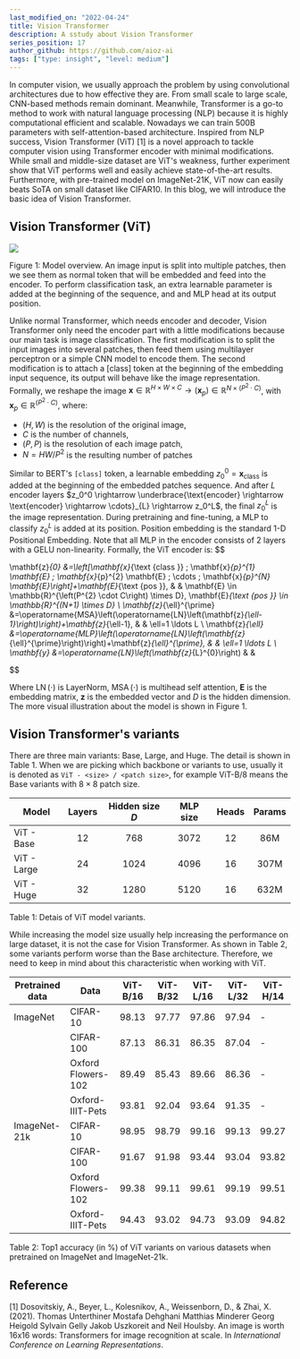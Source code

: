 ```yaml
---
last_modified_on: "2022-04-24"
title: Vision Transformer
description: A sstudy about Vision Transformer
series_position: 17 
author_github: https://github.com/aioz-ai
tags: ["type: insight", "level: medium"]
---
```


In computer vision, we usually approach the problem by using convolutional architectures due to how effective they are. From small scale to large scale, CNN-based methods remain dominant. Meanwhile, Transformer is a go-to method to work with natural language processing (NLP) because it is highly computational efficient and scalable. Nowadays we can train 500B parameters with self-attention-based architecture. Inspired from NLP success, Vision Transformer (ViT) [1] is a novel approach to tackle computer vision using Transformer encoder with minimal modifications. While small and middle-size dataset are ViT's weakness, further experiment show that ViT performs well and easily achieve state-of-the-art results. Furthermore, with pre-trained model on ImageNet-21K, ViT now can easily beats SoTA on small dataset like CIFAR10. In this blog, we will introduce the basic idea of Vision Transformer.    

## Vision Transformer (ViT) 

![](https://vision.aioz.io/f/d2990be8752f4bf7b778/?dl=1)

Figure 1: Model overview. An image input is split into multiple patches, then we see them as normal token that will be embedded and feed into the encoder. To perform classification task, an extra learnable parameter is added at the beginning of the sequence, and and MLP head at its output position.

Unlike normal Transformer, which needs encoder and decoder, Vision Transformer only need the encoder part with a little modifications because our main task is image classification. The first modification is to split the input images into several patches, then feed them using multilayer perceptron or a simple CNN model to encode them. The second modification is to attach a [class] token at the beginning of the embedding input sequence, its output will behave like the image representation. Formally, we reshape the image $\mathbf{x} \in \mathbb{R}^ {H \times W \times C} \rightarrow (\mathbf{x}_{p}) \in \mathbb{R}^{N \times\left(P^{2} \cdot C\right)}$, with $\mathbf{x}_{p} \in \mathbb{R}^{\left(P^{2} \cdot C\right)}$, where:

- $(H, W)$ is the resolution of the original image, 
- $C$ is the number of channels, 
- $(P, P)$ is the resolution of each image patch, 
- $N=H W / P^{2}$ is the resulting number of patches

Similar to BERT's `[class]` token, a learnable embedding $z_0^0 = \mathbf{x}_{\text{class}}$ is added at the beginning of the embedded patches sequence. And after $L$ encoder layers $z_0^0 \rightarrow \underbrace{\text{encoder} \rightarrow \text{encoder} \rightarrow \cdots}_{L} \rightarrow z_0^L$, the final $z_0^L$ is the image representation. During pretraining and fine-tuning, a MLP to classify $z_0^L$ is added at its position. Position embedding is the standard 1-D Positional Embedding. Note that all MLP in the encoder consists of 2 layers with a GELU non-linearity. 
Formally, the ViT encoder is: 
$$

\mathbf{z}_{0} &=\left[\mathbf{x}_{\text {class }} ; \mathbf{x}_{p}^{1} \mathbf{E} ; \mathbf{x}_{p}^{2} \mathbf{E} ; \cdots ; \mathbf{x}_{p}^{N} \mathbf{E}\right]+\mathbf{E}_{\text {pos }}, & & \mathbf{E} \in \mathbb{R}^{\left(P^{2} \cdot C\right) \times D}, \mathbf{E}_{\text {pos }} \in \mathbb{R}^{(N+1) \times D} \\
\mathbf{z}_{\ell}^{\prime} &=\operatorname{MSA}\left(\operatorname{LN}\left(\mathbf{z}_{\ell-1}\right)\right)+\mathbf{z}_{\ell-1}, & & \ell=1 \ldots L \\
\mathbf{z}_{\ell} &=\operatorname{MLP}\left(\operatorname{LN}\left(\mathbf{z}_{\ell}^{\prime}\right)\right)+\mathbf{z}_{\ell}^{\prime}, & & \ell=1 \ldots L \\
\mathbf{y} &=\operatorname{LN}\left(\mathbf{z}_{L}^{0}\right) & &

$$

Where $\operatorname{LN} (\cdot)$ is LayerNorm, $\operatorname{MSA}(\cdot)$ is multihead self attention, $\mathbf{E}$ is the embedding matrix, $\mathbf{z}$ is the embedded vector and $D$ is the hidden dimension. The more visual illustration about the model is shown in Figure 1. 

## Vision Transformer's variants 

There are three main variants: Base, Large, and Huge. The detail is shown in Table 1. When we are picking which backbone or variants to use, usually it is denoted as `ViT - <size> / <patch size>`, for example ViT-B/8 means the Base variants with $8 \times 8$ patch size.

| Model       | Layers | Hidden size $D$ | MLP size | Heads | Params |
| ----------- | :----: | :-------------: | :------: | :---: | :----: |
| ViT - Base  |   12   |       768       |   3072   |  12   |  86M   |
| ViT - Large |   24   |      1024       |   4096   |  16   |  307M  |
| ViT - Huge  |   32   |      1280       |   5120   |  16   |  632M  |

Table 1: Detais of ViT model variants.

While increasing the model size usually help increasing the performance on large dataset, it is not the case for Vision Transformer. As shown in Table 2, some variants perform worse than the Base architecture. Therefore, we need to keep in mind about this characteristic when working with ViT. 

| Pretrained data | Data               | ViT-B/16 | ViT-B/32 | ViT-L/16 | ViT-L/32 | ViT-H/14 |
| --------------- | ------------------ | -------- | -------- | -------- | -------- | -------- |
| ImageNet        | CIFAR-10           | 98.13    | 97.77    | 97.86    | 97.94    | -        |
|                 | CIFAR-100          | 87.13    | 86.31    | 86.35    | 87.04    | -        |
|                 | Oxford Flowers-102 | 89.49    | 85.43    | 89.66    | 86.36    | -        |
|                 | Oxford-IIIT-Pets   | 93.81    | 92.04    | 93.64    | 91.35    | -        |
| ImageNet-21k    | CIFAR-10           | 98.95    | 98.79    | 99.16    | 99.13    | 99.27    |
|                 | CIFAR-100          | 91.67    | 91.98    | 93.44    | 93.04    | 93.82    |
|                 | Oxford Flowers-102 | 99.38    | 99.11    | 99.61    | 99.19    | 99.51    |
|                 | Oxford-IIIT-Pets   | 94.43    | 93.02    | 94.73    | 93.09    | 94.82    |

Table 2: Top1 accuracy (in %) of ViT variants on various datasets when pretrained on ImageNet and ImageNet-21k.



## Reference 

[1] Dosovitskiy, A., Beyer, L.,  Kolesnikov, A., Weissenborn, D., & Zhai, X. (2021). Thomas  Unterthiner Mostafa Dehghani Matthias Minderer Georg Heigold Sylvain  Gelly Jakob Uszkoreit and Neil Houlsby. An image is worth 16x16 words:  Transformers for image recognition at scale. In *International Conference on Learning Representations*.
